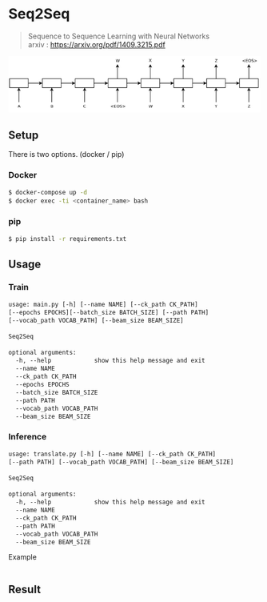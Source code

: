 # Seq2Seq

> Sequence to Sequence Learning with Neural Networks   
> arxiv : <https://arxiv.org/pdf/1409.3215.pdf>

![image](img/model.png)

## Setup
There is two options. (docker / pip)

### Docker
```bash
$ docker-compose up -d
$ docker exec -ti <container_name> bash
```
### pip
```bash
$ pip install -r requirements.txt
```

## Usage
### Train
```
usage: main.py [-h] [--name NAME] [--ck_path CK_PATH]  
[--epochs EPOCHS][--batch_size BATCH_SIZE] [--path PATH]  
[--vocab_path VOCAB_PATH] [--beam_size BEAM_SIZE]

Seq2Seq

optional arguments:
  -h, --help            show this help message and exit
  --name NAME
  --ck_path CK_PATH
  --epochs EPOCHS
  --batch_size BATCH_SIZE
  --path PATH
  --vocab_path VOCAB_PATH
  --beam_size BEAM_SIZE
```
### Inference
```
usage: translate.py [-h] [--name NAME] [--ck_path CK_PATH]  
[--path PATH] [--vocab_path VOCAB_PATH] [--beam_size BEAM_SIZE]

Seq2Seq

optional arguments:
  -h, --help            show this help message and exit
  --name NAME
  --ck_path CK_PATH
  --path PATH
  --vocab_path VOCAB_PATH
  --beam_size BEAM_SIZE
```
Example
```json
```

## Result